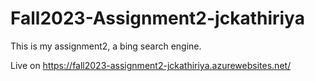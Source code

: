 # Fall2023-Assignment2-jckathiriya

This is my assignment2, a bing search engine. 

Live on https://fall2023-assignment2-jckathiriya.azurewebsites.net/
